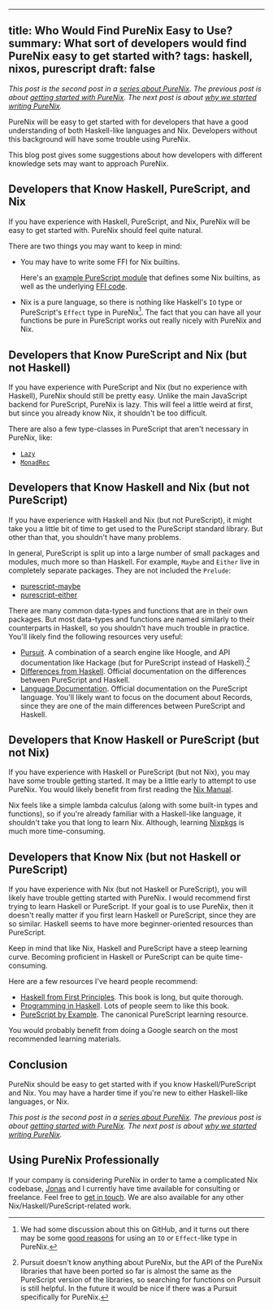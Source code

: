 ------------------------------------------------------
title: Who Would Find PureNix Easy to Use?
summary: What sort of developers would find PureNix easy to get started with?
tags: haskell, nixos, purescript
draft: false
------------------------------------------------------

*This post is the second post in a
[series about PureNix](./2022-01-03-purenix).  The previous post is about
[getting started with PureNix](./2022-01-04-getting-started-with-purenix).
The next post is about
[why we started writing PureNix](./2022-01-10-why-purenix).*

PureNix will be easy to get started with for developers that have a good
understanding of both Haskell-like languages and Nix.  Developers without this
background will have some trouble using PureNix.

This blog post gives some suggestions about how developers with different
knowledge sets may want to approach PureNix.

## Developers that Know Haskell, PureScript, and Nix

If you have experience with Haskell, PureScript, and Nix, PureNix will be easy
to get started with.  PureNix should feel quite natural.

There are two things you may want to keep in mind:

-   You may have to write some FFI for Nix builtins.

    Here's an
    [example PureScript module](https://github.com/cdepillabout/cabal2nixWithoutIFD/blob/484515bdec2ccf9dfc02b9a442b801bc2d17b9cc/purescript-parser-combinator/src/NixBuiltins.purs)
    that defines some Nix builtins, as well as the underlying
    [FFI code](https://github.com/cdepillabout/cabal2nixWithoutIFD/blob/484515bdec2ccf9dfc02b9a442b801bc2d17b9cc/purescript-parser-combinator/src/NixBuiltins.nix).

-   Nix is a pure language, so there is nothing like Haskell's `IO` type or
    PureScript's `Effect` type in PureNix[^effect].  The fact that you can have
    all your functions be pure in PureScript works out really nicely with
    PureNix and Nix.

[^effect]: We had some discussion about this on GitHub, and it turns out there
    may be some
    [good reasons](https://github.com/purenix-org/temp-package-set/pull/1)
    for using an `IO` or `Effect`-like type in PureNix.

## Developers that Know PureScript and Nix (but not Haskell)

If you have experience with PureScript and Nix (but no experience with
Haskell), PureNix should still be pretty easy.  Unlike the main JavaScript
backend for PureScript, PureNix is lazy.  This will feel a little weird at
first, but since you already know Nix, it shouldn't be too difficult.

There are also a few type-classes in PureScript that aren't necessary in
PureNix, like:

- [`Lazy`](https://pursuit.purescript.org/packages/purescript-control/5.0.0/docs/Control.Lazy#t:Lazy)
- [`MonadRec`](https://pursuit.purescript.org/packages/purescript-tailrec/5.0.1/docs/Control.Monad.Rec.Class)

## Developers that Know Haskell and Nix (but not PureScript)

If you have experience with Haskell and Nix (but not PureScript), it
might take you a little bit of time to get used to the PureScript
standard library. But other than that, you shouldn't have many problems.

In general, PureScript is split up into a large number of small packages and
modules, much more so than Haskell.  For example, `Maybe` and `Either` live
in completely separate packages. They are not included the `Prelude`:

-   [purescript-maybe](https://github.com/purenix-org/purescript-maybe)
-   [purescript-either](https://github.com/purenix-org/purescript-either)

There are many common data-types and functions that are in their
own packages.  But most data-types and functions are named similarly to their
counterparts in Haskell, so you shouldn't have much trouble in practice.
You'll likely find the following resources very useful:

-   [Pursuit](https://pursuit.purescript.org/).  A combination of a search engine
    like Hoogle, and API documentation like Hackage (but for PureScript instead
    of Haskell).[^pursuit]
-   [Differences from Haskell](https://github.com/purescript/documentation/blob/master/language/Differences-from-Haskell.md).
    Official documentation on the differences between PureScript and Haskell.
-   [Language Documentation](https://github.com/purescript/documentation/tree/master/language).
    Official documentation on the PureScript language.  You'll likely want to
    focus on the document about Records, since they are one of the main
    differences between PureScript and Haskell.

[^pursuit]: Pursuit doesn't know anything about PureNix, but the API of the
    PureNix libraries that have been ported so far is almost the same as the
    PureScript version of the libraries, so searching for functions on Pursuit is
    still helpful.  In the future it would be nice if there was a Pursuit
    specifically for PureNix.

## Developers that Know Haskell or PureScript (but not Nix)

If you have experience with Haskell or PureScript (but not Nix), you may
have some trouble getting started.  It may be a little early to attempt
to use PureNix.  You would likely benefit from first reading the
[Nix Manual](https://nixos.org/manual/nix/stable/).

Nix feels like a simple lambda calculus (along with some built-in types and
functions), so if you're already familiar with a Haskell-like language,
it shouldn't take you that long to learn Nix.  Although, learning
[Nixpkgs](https://github.com/NixOS/nixpkgs) is much more time-consuming.

## Developers that Know Nix (but not Haskell or PureScript)

If you have experience with Nix (but not Haskell or PureScript), you will
likely have trouble getting started with PureNix.  I would recommend
first trying to learn Haskell or PureScript.  If your goal is to use PureNix,
then it doesn't really matter if you first learn Haskell or PureScript, since
they are so similar.  Haskell seems to have more beginner-oriented resources
than PureScript.

Keep in mind that like Nix, Haskell and PureScript have a steep learning curve.
Becoming proficient in Haskell or PureScript can be quite time-consuming.

Here are a few resources I've heard people recommend:

-   [Haskell from First Principles](https://haskellbook.com/).  This book is
    long, but quite thorough.
-   [Programming in Haskell](https://www.cs.nott.ac.uk/~pszgmh/pih.html).  Lots of
    people seem to like this book.
-   [PureScript by Example](https://book.purescript.org/).  The canonical
    PureScript learning resource.

You would probably benefit from doing a Google search on the most recommended
learning materials.

## Conclusion

PureNix should be easy to get started with if you know Haskell/PureScript and
Nix.  You may have a harder time if you're new to either Haskell-like
languages, or Nix.

*This post is the second post in a
[series about PureNix](./2022-01-03-purenix).  The previous post is about
[getting started with PureNix](./2022-01-04-getting-started-with-purenix).
The next post is about
[why we started writing PureNix](./2022-01-10-why-purenix).*

## Using PureNix Professionally

If your company is considering PureNix in order to tame a complicated Nix
codebase, [Jonas](https://jonascarpay.com/) and I currently have time available
for consulting or freelance.  Feel free to [get in touch](/about).  We are also
available for any other Nix/Haskell/PureScript-related work.
